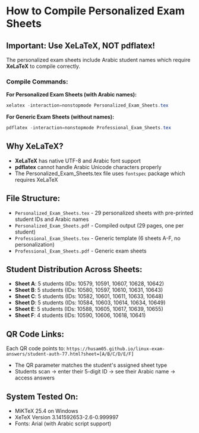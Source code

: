 # How to Compile Personalized Exam Sheets

## Important: Use XeLaTeX, NOT pdflatex!

The personalized exam sheets include Arabic student names which require **XeLaTeX** to compile correctly.

### Compile Commands:

**For Personalized Exam Sheets (with Arabic names):**
```powershell
xelatex -interaction=nonstopmode Personalized_Exam_Sheets.tex
```

**For Generic Exam Sheets (without names):**
```powershell
pdflatex -interaction=nonstopmode Professional_Exam_Sheets.tex
```

## Why XeLaTeX?

- **XeLaTeX** has native UTF-8 and Arabic font support
- **pdflatex** cannot handle Arabic Unicode characters properly
- The Personalized_Exam_Sheets.tex file uses `fontspec` package which requires XeLaTeX

## File Structure:

- `Personalized_Exam_Sheets.tex` - 29 personalized sheets with pre-printed student IDs and Arabic names
- `Personalized_Exam_Sheets.pdf` - Compiled output (29 pages, one per student)
- `Professional_Exam_Sheets.tex` - Generic template (6 sheets A-F, no personalization)
- `Professional_Exam_Sheets.pdf` - Generic exam sheets

## Student Distribution Across Sheets:

- **Sheet A**: 5 students (IDs: 10579, 10591, 10607, 10628, 10642)
- **Sheet B**: 5 students (IDs: 10580, 10597, 10610, 10631, 10643)
- **Sheet C**: 5 students (IDs: 10582, 10601, 10611, 10633, 10648)
- **Sheet D**: 5 students (IDs: 10584, 10603, 10614, 10634, 10649)
- **Sheet E**: 5 students (IDs: 10588, 10605, 10617, 10639, 10655)
- **Sheet F**: 4 students (IDs: 10590, 10606, 10618, 10641)

## QR Code Links:

Each QR code points to: `https://husam05.github.io/linux-exam-answers/student-auth-77.html?sheet=[A/B/C/D/E/F]`

- The QR parameter matches the student's assigned sheet type
- Students scan → enter their 5-digit ID → see their Arabic name → access answers

## System Tested On:

- MiKTeX 25.4 on Windows
- XeTeX Version 3.141592653-2.6-0.999997
- Fonts: Arial (with Arabic script support)
